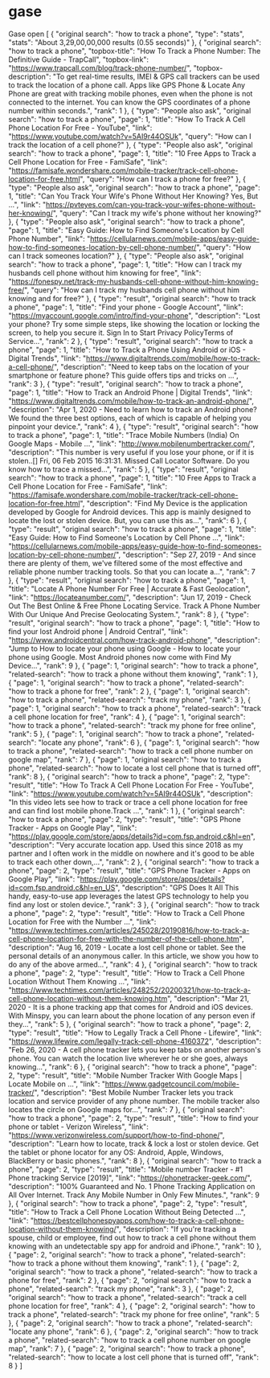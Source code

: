 # gase
Gase open
[
 {
  "original search": "how to track a phone",
  "type": "stats",
  "stats": "About 3,29,00,00,000 results (0.55 seconds)"
 },
 {
  "original search": "how to track a phone",
  "topbox-title": "How To Track a Phone Number: The Definitive Guide - TrapCall",
  "topbox-link": "https://www.trapcall.com/blog/track-phone-number/",
  "topbox-description": "To get real-time results, IMEI & GPS call trackers can be used to track the location of a phone call. Apps like GPS Phone & Locate Any Phone are great with tracking mobile phones, even when the phone is not connected to the internet. You can know the GPS coordinates of a phone number within seconds.",
  "rank": 1
 },
 {
  "type": "People also ask",
  "original search": "how to track a phone",
  "page": 1,
  "title": "How To Track A Cell Phone Location For Free - YouTube",
  "link": "https://www.youtube.com/watch?v=5AI9r44OSUk",
  "query": "How can I track the location of a cell phone?"
 },
 {
  "type": "People also ask",
  "original search": "how to track a phone",
  "page": 1,
  "title": "10 Free Apps to Track a Cell Phone Location for Free - FamiSafe",
  "link": "https://famisafe.wondershare.com/mobile-tracker/track-cell-phone-location-for-free.html",
  "query": "How can I track a phone for free?"
 },
 {
  "type": "People also ask",
  "original search": "how to track a phone",
  "page": 1,
  "title": "Can You Track Your Wife's Phone Without Her Knowing? Yes, But ...",
  "link": "https://pvteyes.com/can-you-track-your-wifes-phone-without-her-knowing/",
  "query": "Can I track my wife's phone without her knowing?"
 },
 {
  "type": "People also ask",
  "original search": "how to track a phone",
  "page": 1,
  "title": "Easy Guide: How to Find Someone's Location by Cell Phone Number",
  "link": "https://cellularnews.com/mobile-apps/easy-guide-how-to-find-someones-location-by-cell-phone-number/",
  "query": "How can I track someones location?"
 },
 {
  "type": "People also ask",
  "original search": "how to track a phone",
  "page": 1,
  "title": "How can I track my husbands cell phone without him knowing for free",
  "link": "https://fonespy.net/track-my-husbands-cell-phone-without-him-knowing-free/",
  "query": "How can I track my husbands cell phone without him knowing and for free?"
 },
 {
  "type": "result",
  "original search": "how to track a phone",
  "page": 1,
  "title": "Find your phone - Google Account",
  "link": "https://myaccount.google.com/intro/find-your-phone",
  "description": "Lost your phone? Try some simple steps, like showing the location or locking the screen, to help you secure it. Sign In to Start  Privacy PolicyTerms of Service...",
  "rank": 2
 },
 {
  "type": "result",
  "original search": "how to track a phone",
  "page": 1,
  "title": "How to Track a Phone Using Android or iOS - Digital Trends",
  "link": "https://www.digitaltrends.com/mobile/how-to-track-a-cell-phone/",
  "description": "Need to keep tabs on the location of your smartphone or feature phone? This guide offers tips and tricks on ...",
  "rank": 3
 },
 {
  "type": "result",
  "original search": "how to track a phone",
  "page": 1,
  "title": "How to Track an Android Phone | Digital Trends",
  "link": "https://www.digitaltrends.com/mobile/how-to-track-an-android-phone/",
  "description": "Apr 1, 2020 - Need to learn how to track an Android phone? We found the three best options, each of which is capable of helping you pinpoint your device.",
  "rank": 4
 },
 {
  "type": "result",
  "original search": "how to track a phone",
  "page": 1,
  "title": "Trace Mobile Numbers (India) On Google Maps - Mobile ...",
  "link": "http://www.mobilenumbertracker.com/",
  "description": "This number is very useful if you lose your phone, or if it is stolen..[] Fri, 06 Feb 2015 16:31:31. Missed Call Locator Software. Do you know how to trace a missed...",
  "rank": 5
 },
 {
  "type": "result",
  "original search": "how to track a phone",
  "page": 1,
  "title": "10 Free Apps to Track a Cell Phone Location for Free - FamiSafe",
  "link": "https://famisafe.wondershare.com/mobile-tracker/track-cell-phone-location-for-free.html",
  "description": "Find My Device is the application developed by Google for Android devices. This app is mainly designed to locate the lost or stolen device. But, you can use this as...",
  "rank": 6
 },
 {
  "type": "result",
  "original search": "how to track a phone",
  "page": 1,
  "title": "Easy Guide: How to Find Someone's Location by Cell Phone ...",
  "link": "https://cellularnews.com/mobile-apps/easy-guide-how-to-find-someones-location-by-cell-phone-number/",
  "description": "Sep 27, 2019 - And since there are plenty of them, we've filtered some of the most effective and reliable phone number tracking tools. So that you can locate a...",
  "rank": 7
 },
 {
  "type": "result",
  "original search": "how to track a phone",
  "page": 1,
  "title": "Locate A Phone Number For Free | Accurate & Fast Geolocation",
  "link": "https://locateanumber.com/",
  "description": "Jun 17, 2019 - Check Out The Best Online & Free Phone Locating Service. Track A Phone Number With Our Unique And Precise Geolocating System.",
  "rank": 8
 },
 {
  "type": "result",
  "original search": "how to track a phone",
  "page": 1,
  "title": "How to find your lost Android phone | Android Central",
  "link": "https://www.androidcentral.com/how-track-android-phone",
  "description": "Jump to How to locate your phone using Google - How to locate your phone using Google. Most Android phones now come with Find My Device...",
  "rank": 9
 },
 {
  "page": 1,
  "original search": "how to track a phone",
  "related-search": "how to track a phone without them knowing",
  "rank": 1
 },
 {
  "page": 1,
  "original search": "how to track a phone",
  "related-search": "how to track a phone for free",
  "rank": 2
 },
 {
  "page": 1,
  "original search": "how to track a phone",
  "related-search": "track my phone",
  "rank": 3
 },
 {
  "page": 1,
  "original search": "how to track a phone",
  "related-search": "track a cell phone location for free",
  "rank": 4
 },
 {
  "page": 1,
  "original search": "how to track a phone",
  "related-search": "track my phone for free online",
  "rank": 5
 },
 {
  "page": 1,
  "original search": "how to track a phone",
  "related-search": "locate any phone",
  "rank": 6
 },
 {
  "page": 1,
  "original search": "how to track a phone",
  "related-search": "how to track a cell phone number on google map",
  "rank": 7
 },
 {
  "page": 1,
  "original search": "how to track a phone",
  "related-search": "how to locate a lost cell phone that is turned off",
  "rank": 8
 },
 {
  "original search": "how to track a phone",
  "page": 2,
  "type": "result",
  "title": "How To Track A Cell Phone Location For Free - YouTube",
  "link": "https://www.youtube.com/watch?v=5AI9r44OSUk",
  "description": "In this video lets see how to track or trace a cell phone location for free and can find lost mobile phone.Track ...",
  "rank": 1
 },
 {
  "original search": "how to track a phone",
  "page": 2,
  "type": "result",
  "title": "GPS Phone Tracker - Apps on Google Play",
  "link": "https://play.google.com/store/apps/details?id=com.fsp.android.c&hl=en",
  "description": "Very accurate location app. Used this since 2018 as my partner and I often work in the middle on nowhere and it's good to be able to track each other down,...",
  "rank": 2
 },
 {
  "original search": "how to track a phone",
  "page": 2,
  "type": "result",
  "title": "GPS Phone Tracker - Apps on Google Play",
  "link": "https://play.google.com/store/apps/details?id=com.fsp.android.c&hl=en_US",
  "description": "GPS Does It All This handy, easy-to-use app leverages the latest GPS technology to help you find any lost or stolen device.",
  "rank": 3
 },
 {
  "original search": "how to track a phone",
  "page": 2,
  "type": "result",
  "title": "How to Track a Cell Phone Location for Free with the Number ...",
  "link": "https://www.techtimes.com/articles/245028/20190816/how-to-track-a-cell-phone-location-for-free-with-the-number-of-the-cell-phone.htm",
  "description": "Aug 16, 2019 - Locate a lost cell phone or tablet. See the personal details of an anonymous caller. In this article, we show you how to do any of the above armed...",
  "rank": 4
 },
 {
  "original search": "how to track a phone",
  "page": 2,
  "type": "result",
  "title": "How to Track a Cell Phone Location Without Them Knowing ...",
  "link": "https://www.techtimes.com/articles/248252/20200321/how-to-track-a-cell-phone-location-without-them-knowing.htm",
  "description": "Mar 21, 2020 - It is a phone tracking app that comes for Android and iOS devices. With Minspy, you can learn about the phone location of any person even if they...",
  "rank": 5
 },
 {
  "original search": "how to track a phone",
  "page": 2,
  "type": "result",
  "title": "How to Legally Track a Cell Phone - Lifewire",
  "link": "https://www.lifewire.com/legally-track-cell-phone-4160372",
  "description": "Feb 26, 2020 - A cell phone tracker lets you keep tabs on another person's phone. You can watch the location live wherever he or she goes, always knowing...",
  "rank": 6
 },
 {
  "original search": "how to track a phone",
  "page": 2,
  "type": "result",
  "title": "Mobile Number Tracker With Google Maps | Locate Mobile on ...",
  "link": "https://www.gadgetcouncil.com/mobile-tracker/",
  "description": "Best Mobile Number Tracker lets you track location and service provider of any phone number. The mobile tracker also locates the circle on Google maps for...",
  "rank": 7
 },
 {
  "original search": "how to track a phone",
  "page": 2,
  "type": "result",
  "title": "How to find your phone or tablet - Verizon Wireless",
  "link": "https://www.verizonwireless.com/support/how-to-find-phone/",
  "description": "Learn how to locate, track & lock a lost or stolen device. Get the tablet or phone locator for any OS: Android, Apple, Windows, BlackBerry or basic phones.",
  "rank": 8
 },
 {
  "original search": "how to track a phone",
  "page": 2,
  "type": "result",
  "title": "Mobile number Tracker - #1 Phone tracking Service [2019]",
  "link": "https://phonetracker-geek.com/",
  "description": "100% Guaranteed and No. 1 Phone Tracking Application on All Over Internet. Track Any Mobile Number in Only Few Minutes.",
  "rank": 9
 },
 {
  "original search": "how to track a phone",
  "page": 2,
  "type": "result",
  "title": "How to Track a Cell Phone Location Without Being Detected ...",
  "link": "https://bestcellphonespyapps.com/how-to-track-a-cell-phone-location-without-them-knowing/",
  "description": "If you're tracking a spouse, child or employee, find out how to track a cell phone without them knowing with an undetectable spy app for android and iPhone.",
  "rank": 10
 },
 {
  "page": 2,
  "original search": "how to track a phone",
  "related-search": "how to track a phone without them knowing",
  "rank": 1
 },
 {
  "page": 2,
  "original search": "how to track a phone",
  "related-search": "how to track a phone for free",
  "rank": 2
 },
 {
  "page": 2,
  "original search": "how to track a phone",
  "related-search": "track my phone",
  "rank": 3
 },
 {
  "page": 2,
  "original search": "how to track a phone",
  "related-search": "track a cell phone location for free",
  "rank": 4
 },
 {
  "page": 2,
  "original search": "how to track a phone",
  "related-search": "track my phone for free online",
  "rank": 5
 },
 {
  "page": 2,
  "original search": "how to track a phone",
  "related-search": "locate any phone",
  "rank": 6
 },
 {
  "page": 2,
  "original search": "how to track a phone",
  "related-search": "how to track a cell phone number on google map",
  "rank": 7
 },
 {
  "page": 2,
  "original search": "how to track a phone",
  "related-search": "how to locate a lost cell phone that is turned off",
  "rank": 8
 }
]
